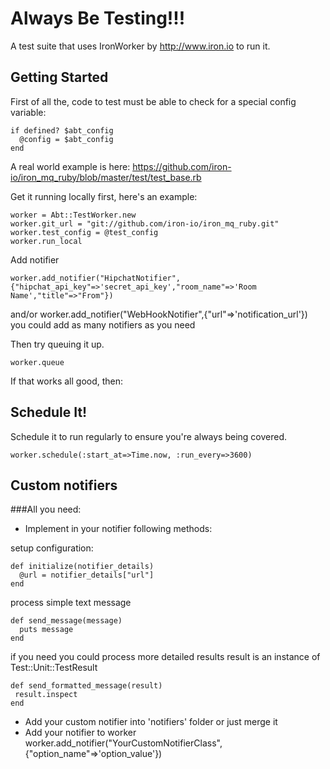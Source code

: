 # Always Be Testing!!!

A test suite that uses IronWorker by http://www.iron.io to run it.

## Getting Started

First of all the, code to test must be able to check for a special config variable:

    if defined? $abt_config
      @config = $abt_config
    end

A real world example is here: https://github.com/iron-io/iron_mq_ruby/blob/master/test/test_base.rb

Get it running locally first, here's an example:

    worker = Abt::TestWorker.new
    worker.git_url = "git://github.com/iron-io/iron_mq_ruby.git"
    worker.test_config = @test_config
    worker.run_local

Add notifier

    worker.add_notifier("HipchatNotifier",{"hipchat_api_key"=>'secret_api_key',"room_name"=>'Room Name',"title"=>"From"})
and/or
    worker.add_notifier("WebHookNotifier",{"url"=>'notification_url'})
you could add as many notifiers as you need

Then try queuing it up.

    worker.queue

If that works all good, then:

## Schedule It!

Schedule it to run regularly to ensure you're always being covered.

    worker.schedule(:start_at=>Time.now, :run_every=>3600)

## Custom notifiers

###All you need:

* Implement in your notifier following methods:

setup configuration:

    def initialize(notifier_details)
      @url = notifier_details["url"]
    end

process simple text message

    def send_message(message)
      puts message
    end

if you need you could process more detailed results
result is an instance of Test::Unit::TestResult

    def send_formatted_message(result)
     result.inspect
    end


* Add your custom notifier into 'notifiers' folder or just merge it
* Add your notifier to worker
     worker.add_notifier("YourCustomNotifierClass",{"option_name"=>'option_value'})